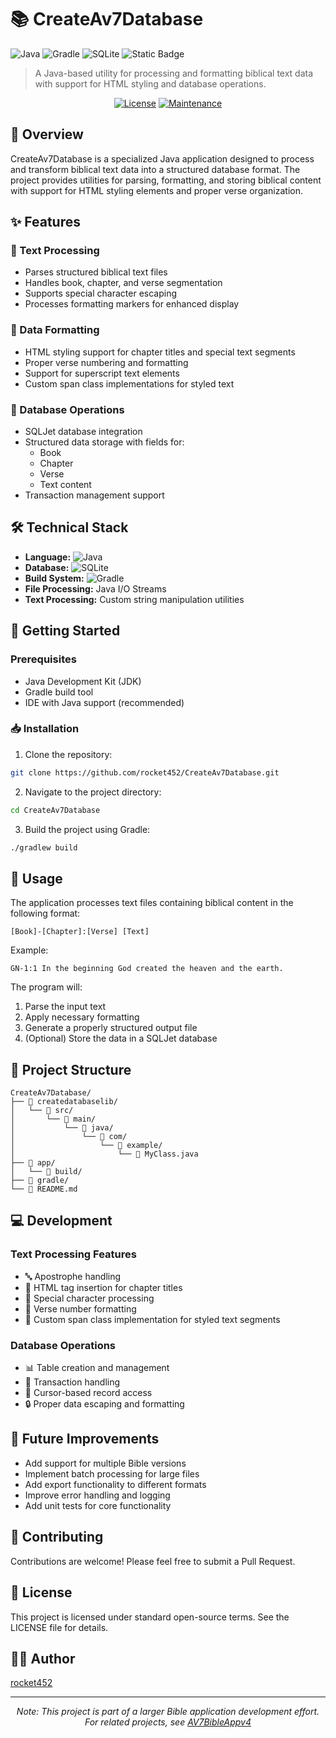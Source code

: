 # 📚 CreateAv7Database
![Java](https://img.shields.io/badge/java-%23ED8B00.svg?style=for-the-badge&logo=java&logoColor=white)
![Gradle](https://img.shields.io/badge/Gradle-02303A.svg?style=for-the-badge&logo=Gradle&logoColor=white)
![SQLite](https://img.shields.io/badge/sqlite-%2307405e.svg?style=for-the-badge&logo=sqlite&logoColor=white)
![Static Badge](https://img.shields.io/badge/Bible_Processing-4B0082?style=for-the-badge)

> A Java-based utility for processing and formatting biblical text data with support for HTML styling and database operations.

<div align="center">

[![License](https://img.shields.io/badge/License-MIT-blue.svg)](LICENSE)
[![Maintenance](https://img.shields.io/badge/Maintained%3F-yes-green.svg)](https://github.com/rocket452/CreateAv7Database/commits/master)

</div>

## 🎯 Overview
CreateAv7Database is a specialized Java application designed to process and transform biblical text data into a structured database format. The project provides utilities for parsing, formatting, and storing biblical content with support for HTML styling elements and proper verse organization.

## ✨ Features
### 📝 Text Processing
  - Parses structured biblical text files
  - Handles book, chapter, and verse segmentation
  - Supports special character escaping
  - Processes formatting markers for enhanced display

### 🎨 Data Formatting
  - HTML styling support for chapter titles and special text segments
  - Proper verse numbering and formatting
  - Support for superscript text elements
  - Custom span class implementations for styled text

### 💾 Database Operations
  - SQLJet database integration
  - Structured data storage with fields for:
    - Book
    - Chapter
    - Verse
    - Text content
  - Transaction management support

## 🛠️ Technical Stack
- **Language:** ![Java](https://img.shields.io/badge/java-%23ED8B00.svg?style=flat&logo=java&logoColor=white)
- **Database:** ![SQLite](https://img.shields.io/badge/sqlite-%2307405e.svg?style=flat&logo=sqlite&logoColor=white)
- **Build System:** ![Gradle](https://img.shields.io/badge/Gradle-02303A.svg?style=flat&logo=Gradle&logoColor=white)
- **File Processing:** Java I/O Streams
- **Text Processing:** Custom string manipulation utilities

## 🚀 Getting Started

### Prerequisites
- Java Development Kit (JDK)
- Gradle build tool
- IDE with Java support (recommended)

### 📥 Installation
1. Clone the repository:
```bash
git clone https://github.com/rocket452/CreateAv7Database.git
```

2. Navigate to the project directory:
```bash
cd CreateAv7Database
```

3. Build the project using Gradle:
```bash
./gradlew build
```

## 📖 Usage
The application processes text files containing biblical content in the following format:
```
[Book]-[Chapter]:[Verse] [Text]
```

Example:
```
GN-1:1 In the beginning God created the heaven and the earth.
```

The program will:
1. Parse the input text
2. Apply necessary formatting
3. Generate a properly structured output file
4. (Optional) Store the data in a SQLJet database

## 📁 Project Structure
```
CreateAv7Database/
├── 📂 createdatabaselib/
│   └── 📂 src/
│       └── 📂 main/
│           └── 📂 java/
│               └── 📂 com/
│                   └── 📂 example/
│                       └── 📜 MyClass.java
├── 📂 app/
│   └── 📂 build/
├── 📂 gradle/
└── 📜 README.md
```

## 💻 Development

### Text Processing Features
- 🔤 Apostrophe handling
- 📑 HTML tag insertion for chapter titles
- 🔣 Special character processing
- 🔢 Verse number formatting
- 🎯 Custom span class implementation for styled text segments

### Database Operations
- 📊 Table creation and management
- 🔄 Transaction handling
- 📑 Cursor-based record access
- 🔒 Proper data escaping and formatting

## 🔮 Future Improvements
- Add support for multiple Bible versions
- Implement batch processing for large files
- Add export functionality to different formats
- Improve error handling and logging
- Add unit tests for core functionality

## 🤝 Contributing
Contributions are welcome! Please feel free to submit a Pull Request.

## 📄 License
This project is licensed under standard open-source terms. See the LICENSE file for details.

## 👨‍💻 Author
[rocket452](https://github.com/rocket452)

---
<div align="center">

*Note: This project is part of a larger Bible application development effort.*  
*For related projects, see [AV7BibleAppv4](https://github.com/rocket452/AV7BibleAppv4)*

</div>
